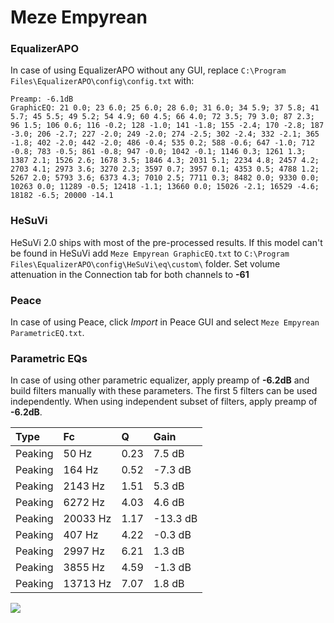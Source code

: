 # Meze Empyrean

### EqualizerAPO
In case of using EqualizerAPO without any GUI, replace `C:\Program Files\EqualizerAPO\config\config.txt`
with:
```
Preamp: -6.1dB
GraphicEQ: 21 0.0; 23 6.0; 25 6.0; 28 6.0; 31 6.0; 34 5.9; 37 5.8; 41 5.7; 45 5.5; 49 5.2; 54 4.9; 60 4.5; 66 4.0; 72 3.5; 79 3.0; 87 2.3; 96 1.5; 106 0.6; 116 -0.2; 128 -1.0; 141 -1.8; 155 -2.4; 170 -2.8; 187 -3.0; 206 -2.7; 227 -2.0; 249 -2.0; 274 -2.5; 302 -2.4; 332 -2.1; 365 -1.8; 402 -2.0; 442 -2.0; 486 -0.4; 535 0.2; 588 -0.6; 647 -1.0; 712 -0.8; 783 -0.5; 861 -0.8; 947 -0.0; 1042 -0.1; 1146 0.3; 1261 1.3; 1387 2.1; 1526 2.6; 1678 3.5; 1846 4.3; 2031 5.1; 2234 4.8; 2457 4.2; 2703 4.1; 2973 3.6; 3270 2.3; 3597 0.7; 3957 0.1; 4353 0.5; 4788 1.2; 5267 2.0; 5793 3.6; 6373 4.3; 7010 2.5; 7711 0.3; 8482 0.0; 9330 0.0; 10263 0.0; 11289 -0.5; 12418 -1.1; 13660 0.0; 15026 -2.1; 16529 -4.6; 18182 -6.5; 20000 -14.1
```

### HeSuVi
HeSuVi 2.0 ships with most of the pre-processed results. If this model can't be found in HeSuVi add
`Meze Empyrean GraphicEQ.txt` to `C:\Program Files\EqualizerAPO\config\HeSuVi\eq\custom\` folder.
Set volume attenuation in the Connection tab for both channels to **-61**

### Peace
In case of using Peace, click *Import* in Peace GUI and select `Meze Empyrean ParametricEQ.txt`.

### Parametric EQs
In case of using other parametric equalizer, apply preamp of **-6.2dB** and build filters manually
with these parameters. The first 5 filters can be used independently.
When using independent subset of filters, apply preamp of **-6.2dB**.

| Type    | Fc       |    Q | Gain     |
|:--------|:---------|:-----|:---------|
| Peaking | 50 Hz    | 0.23 | 7.5 dB   |
| Peaking | 164 Hz   | 0.52 | -7.3 dB  |
| Peaking | 2143 Hz  | 1.51 | 5.3 dB   |
| Peaking | 6272 Hz  | 4.03 | 4.6 dB   |
| Peaking | 20033 Hz | 1.17 | -13.3 dB |
| Peaking | 407 Hz   | 4.22 | -0.3 dB  |
| Peaking | 2997 Hz  | 6.21 | 1.3 dB   |
| Peaking | 3855 Hz  | 4.59 | -1.3 dB  |
| Peaking | 13713 Hz | 7.07 | 1.8 dB   |

![](https://raw.githubusercontent.com/jaakkopasanen/AutoEq/master/results/oratory1990/harman_over-ear_2018/Meze%20Empyrean/Meze%20Empyrean.png)